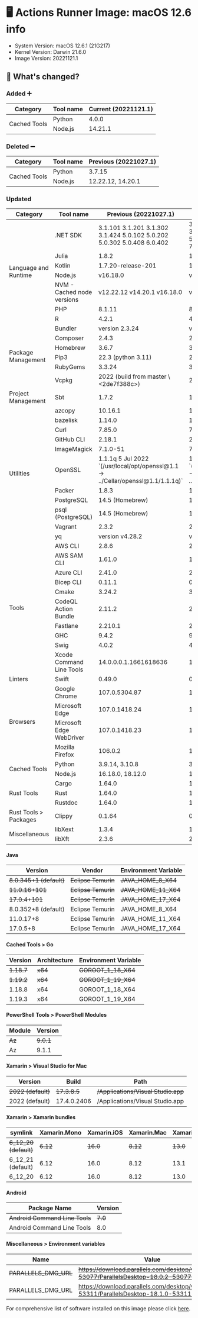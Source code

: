 # :desktop_computer: Actions Runner Image: macOS 12.6 info
- System Version: macOS 12.6.1 (21G217)
- Kernel Version: Darwin 21.6.0
- Image Version: 20221121.1

## :mega: What's changed?
### Added :heavy_plus_sign:
<table>
  <thead>
    <th>Category</th>
    <th>Tool name</th>
    <th>Current (20221121.1)</th>
  </thead>
  <tbody>
    <tr>
      <td rowspan=2>Cached Tools</td>
      <td>Python</td>
      <td>4.0.0</td>
    </tr>
    <tr>
      <td>Node.js</td>
      <td>14.21.1</td>
    </tr>
  </tbody>
</table>


### Deleted :heavy_minus_sign:
<table>
  <thead>
    <th>Category</th>
    <th>Tool name</th>
    <th>Previous (20221027.1)</th>
  </thead>
  <tbody>
    <tr>
      <td rowspan=2>Cached Tools</td>
      <td>Python</td>
      <td>3.7.15</td>
    </tr>
    <tr>
      <td>Node.js</td>
      <td>12.22.12, 14.20.1</td>
    </tr>
  </tbody>
</table>


### Updated
<table>
  <thead>
    <th>Category</th>
    <th>Tool name</th>
    <th>Previous (20221027.1)</th>
    <th>Current (20221121.1)</th>
  </thead>
  <tbody>
    <tr>
      <td rowspan=7>Language and Runtime</td>
      <td>.NET SDK</td>
      <td>3.1.101 3.1.201 3.1.302 3.1.424 5.0.102 5.0.202 5.0.302 5.0.408 6.0.402</td>
      <td>3.1.101 3.1.201 3.1.302 3.1.425 5.0.102 5.0.202 5.0.302 5.0.408 6.0.403 7.0.100</td>
    </tr>
    <tr>
      <td>Julia</td>
      <td>1.8.2</td>
      <td>1.8.3</td>
    </tr>
    <tr>
      <td>Kotlin</td>
      <td>1.7.20-release-201</td>
      <td>1.7.21-release-272</td>
    </tr>
    <tr>
      <td>Node.js</td>
      <td>v16.18.0</td>
      <td>v16.18.1</td>
    </tr>
    <tr>
      <td>NVM - Cached node versions</td>
      <td>v12.22.12 v14.20.1 v16.18.0</td>
      <td>v14.21.1 v16.18.1 v18.12.1</td>
    </tr>
    <tr>
      <td>PHP</td>
      <td>8.1.11</td>
      <td>8.1.12</td>
    </tr>
    <tr>
      <td>R</td>
      <td>4.2.1</td>
      <td>4.2.2</td>
    </tr>
    <tr>
      <td rowspan=6>Package Management</td>
      <td>Bundler</td>
      <td>version 2.3.24</td>
      <td>version 2.3.26</td>
    </tr>
    <tr>
      <td>Composer</td>
      <td>2.4.3</td>
      <td>2.4.4</td>
    </tr>
    <tr>
      <td>Homebrew</td>
      <td>3.6.7</td>
      <td>3.6.12</td>
    </tr>
    <tr>
      <td>Pip3</td>
      <td>22.3 (python 3.11)</td>
      <td>22.3.1 (python 3.11)</td>
    </tr>
    <tr>
      <td>RubyGems</td>
      <td>3.3.24</td>
      <td>3.3.26</td>
    </tr>
    <tr>
      <td>Vcpkg</td>
      <td>2022 (build from master \<2de7f388c>)</td>
      <td>2022 (build from master \<e819a7d0a>)</td>
    </tr>
    <tr>
      <td rowspan=1>Project Management</td>
      <td>Sbt</td>
      <td>1.7.2</td>
      <td>1.8.0</td>
    </tr>
    <tr>
      <td rowspan=11>Utilities</td>
      <td>azcopy</td>
      <td>10.16.1</td>
      <td>10.16.2</td>
    </tr>
    <tr>
      <td>bazelisk</td>
      <td>1.14.0</td>
      <td>1.15.0</td>
    </tr>
    <tr>
      <td>Curl</td>
      <td>7.85.0</td>
      <td>7.86.0</td>
    </tr>
    <tr>
      <td>GitHub CLI</td>
      <td>2.18.1</td>
      <td>2.20.2</td>
    </tr>
    <tr>
      <td>ImageMagick</td>
      <td>7.1.0-51</td>
      <td>7.1.0-52</td>
    </tr>
    <tr>
      <td>OpenSSL</td>
      <td>1.1.1q  5 Jul 2022 `(/usr/local/opt/openssl@1.1 -> ../Cellar/openssl@1.1/1.1.1q)`</td>
      <td>1.1.1s  1 Nov 2022 `(/usr/local/opt/openssl@1.1 -> ../Cellar/openssl@1.1/1.1.1s)`</td>
    </tr>
    <tr>
      <td>Packer</td>
      <td>1.8.3</td>
      <td>1.8.4</td>
    </tr>
    <tr>
      <td>PostgreSQL</td>
      <td>14.5 (Homebrew)</td>
      <td>14.6 (Homebrew)</td>
    </tr>
    <tr>
      <td>psql (PostgreSQL)</td>
      <td>14.5 (Homebrew)</td>
      <td>14.6 (Homebrew)</td>
    </tr>
    <tr>
      <td>Vagrant</td>
      <td>2.3.2</td>
      <td>2.3.3</td>
    </tr>
    <tr>
      <td>yq</td>
      <td>version v4.28.2</td>
      <td>version v4.30.4</td>
    </tr>
    <tr>
      <td rowspan=10>Tools</td>
      <td>AWS CLI</td>
      <td>2.8.6</td>
      <td>2.9.0</td>
    </tr>
    <tr>
      <td>AWS SAM CLI</td>
      <td>1.61.0</td>
      <td>1.65.0</td>
    </tr>
    <tr>
      <td>Azure CLI</td>
      <td>2.41.0</td>
      <td>2.42.0</td>
    </tr>
    <tr>
      <td>Bicep CLI</td>
      <td>0.11.1</td>
      <td>0.12.40</td>
    </tr>
    <tr>
      <td>Cmake</td>
      <td>3.24.2</td>
      <td>3.25.0</td>
    </tr>
    <tr>
      <td>CodeQL Action Bundle</td>
      <td>2.11.2</td>
      <td>2.11.3</td>
    </tr>
    <tr>
      <td>Fastlane</td>
      <td>2.210.1</td>
      <td>2.211.0</td>
    </tr>
    <tr>
      <td>GHC</td>
      <td>9.4.2</td>
      <td>9.4.3</td>
    </tr>
    <tr>
      <td>Swig</td>
      <td>4.0.2</td>
      <td>4.1.0</td>
    </tr>
    <tr>
      <td>Xcode Command Line Tools</td>
      <td>14.0.0.0.1.1661618636</td>
      <td>14.1.0.0.1.1666437224</td>
    </tr>
    <tr>
      <td rowspan=1>Linters</td>
      <td>Swift</td>
      <td>0.49.0</td>
      <td>0.50.0</td>
    </tr>
    <tr>
      <td rowspan=4>Browsers</td>
      <td>Google Chrome</td>
      <td>107.0.5304.87</td>
      <td>107.0.5304.110</td>
    </tr>
    <tr>
      <td>Microsoft Edge</td>
      <td>107.0.1418.24</td>
      <td>107.0.1418.52</td>
    </tr>
    <tr>
      <td>Microsoft Edge WebDriver</td>
      <td>107.0.1418.23</td>
      <td>107.0.1418.52</td>
    </tr>
    <tr>
      <td>Mozilla Firefox</td>
      <td>106.0.2</td>
      <td>107.0</td>
    </tr>
    <tr>
      <td rowspan=2>Cached Tools</td>
      <td>Python</td>
      <td>3.9.14, 3.10.8</td>
      <td>3.9.15, 3.10.9</td>
    </tr>
    <tr>
      <td>Node.js</td>
      <td>16.18.0, 18.12.0</td>
      <td>16.18.1, 18.12.1</td>
    </tr>
    <tr>
      <td rowspan=3>Rust Tools</td>
      <td>Cargo</td>
      <td>1.64.0</td>
      <td>1.65.0</td>
    </tr>
    <tr>
      <td>Rust</td>
      <td>1.64.0</td>
      <td>1.65.0</td>
    </tr>
    <tr>
      <td>Rustdoc</td>
      <td>1.64.0</td>
      <td>1.65.0</td>
    </tr>
    <tr>
      <td rowspan=1>Rust Tools ><br> Packages</td>
      <td>Clippy</td>
      <td>0.1.64</td>
      <td>0.1.65</td>
    </tr>
    <tr>
      <td rowspan=2>Miscellaneous</td>
      <td>libXext</td>
      <td>1.3.4</td>
      <td>1.3.5</td>
    </tr>
    <tr>
      <td>libXft</td>
      <td>2.3.6</td>
      <td>2.3.7</td>
    </tr>
  </tbody>
</table>


#### Java
| Version                 | Vendor              | Environment Variable |
| ----------------------- | ------------------- | -------------------- |
| ~~8.0.345+1 (default)~~ | ~~Eclipse Temurin~~ | ~~JAVA_HOME_8_X64~~  |
| ~~11.0.16+101~~         | ~~Eclipse Temurin~~ | ~~JAVA_HOME_11_X64~~ |
| ~~17.0.4+101~~          | ~~Eclipse Temurin~~ | ~~JAVA_HOME_17_X64~~ |
| 8.0.352+8 (default)     | Eclipse Temurin     | JAVA_HOME_8_X64      |
| 11.0.17+8               | Eclipse Temurin     | JAVA_HOME_11_X64     |
| 17.0.5+8                | Eclipse Temurin     | JAVA_HOME_17_X64     |

#### Cached Tools > Go
| Version    | Architecture | Environment Variable |
| ---------- | ------------ | -------------------- |
| ~~1.18.7~~ | ~~x64~~      | ~~GOROOT_1_18_X64~~  |
| ~~1.19.2~~ | ~~x64~~      | ~~GOROOT_1_19_X64~~  |
| 1.18.8     | x64          | GOROOT_1_18_X64      |
| 1.19.3     | x64          | GOROOT_1_19_X64      |

#### PowerShell Tools > PowerShell Modules
| Module | Version   |
| ------ | --------- |
| ~~Az~~ | ~~9.0.1~~ |
| Az     | 9.1.1     |

#### Xamarin > Visual Studio for Mac
| Version            | Build        | Path                                |
| ------------------ | ------------ | ----------------------------------- |
| ~~2022 (default)~~ | ~~17.3.8.5~~ | ~~/Applications/Visual Studio.app~~ |
| 2022 (default)     | 17.4.0.2406  | /Applications/Visual Studio.app     |

#### Xamarin > Xamarin bundles
| symlink               | Xamarin.Mono | Xamarin.iOS | Xamarin.Mac | Xamarin.Android |
| --------------------- | ------------ | ----------- | ----------- | --------------- |
| ~~6_12_20 (default)~~ | ~~6.12~~     | ~~16.0~~    | ~~8.12~~    | ~~13.0~~        |
| 6_12_21 (default)     | 6.12         | 16.0        | 8.12        | 13.1            |
| 6_12_20               | 6.12         | 16.0        | 8.12        | 13.0            |

#### Android
| Package Name                   | Version |
| ------------------------------ | ------- |
| ~~Android Command Line Tools~~ | ~~7.0~~ |
| Android Command Line Tools     | 8.0     |

#### Miscellaneous > Environment variables
| Name                  | Value                                                                                         |
| --------------------- | --------------------------------------------------------------------------------------------- |
| ~~PARALLELS_DMG_URL~~ | ~~https://download.parallels.com/desktop/v18/18.0.2-53077/ParallelsDesktop-18.0.2-53077.dmg~~ |
| PARALLELS_DMG_URL     | https://download.parallels.com/desktop/v18/18.1.0-53311/ParallelsDesktop-18.1.0-53311.dmg     |




 For comprehensive list of software installed on this image please click [here](https://google.com).
